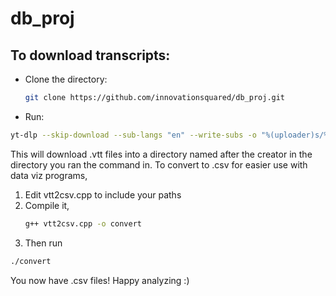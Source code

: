  db_proj
==========

## To download transcripts:
- Clone the directory:
  ```bash
  git clone https://github.com/innovationsquared/db_proj.git
  ```
- Run:
```bash
yt-dlp --skip-download --sub-langs "en" --write-subs -o "%(uploader)s/%(title)s.%(ext)s" "youtube.com/yourplaylisthere"
```
This will download .vtt files into a directory named after the creator in the directory you ran the command in. To convert to .csv for easier use with data viz programs, 
1. Edit vtt2csv.cpp to include your paths
2. Compile it,
   ```bash
   g++ vtt2csv.cpp -o convert
   ```
3. Then run 
```bash
./convert
```
You now have .csv files! Happy analyzing :)
